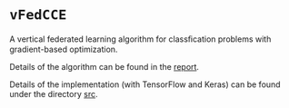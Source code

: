 # `vFedCCE`
A vertical federated learning algorithm for classﬁcation problems with gradient-based optimization.

Details of the algorithm can be found in the [report](./docs/report.pdf).

Details of the implementation (with TensorFlow and Keras) can be found under the directory [src](./src/).
